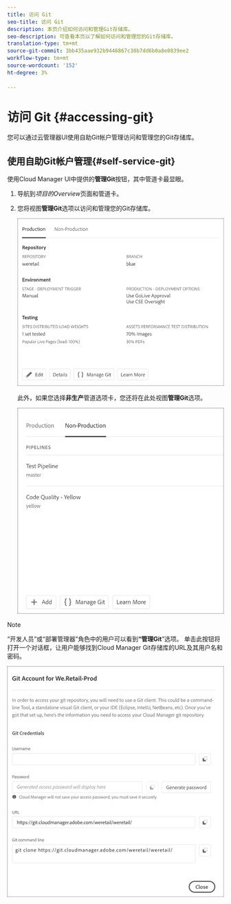 ```yaml
---
title: 访问 Git
seo-title: 访问 Git
description: 本页介绍如何访问和管理Git存储库。
seo-description: 可查看本页以了解如何访问和管理您的Git存储库。
translation-type: tm+mt
source-git-commit: 3bb435aae932b9446867c30b7dd6b0a8e0839ee2
workflow-type: tm+mt
source-wordcount: '152'
ht-degree: 3%

---
```



# 访问 Git {#accessing-git}

您可以通过云管理器UI使用自助Git帐户管理访问和管理您的Git存储库。

## 使用自助Git帐户管理{#self-service-git}

使用Cloud Manager UI中提供的&#x200B;**管理Git**&#x200B;按钮，其中管道卡最显眼。

1. 导航到&#x200B;*项目的Overview*&#x200B;页面和管道卡。

1. 您将视图&#x200B;**管理Git**&#x200B;选项以访问和管理您的Git存储库。

   ![](assets/manage-git1.png)

   此外，如果您选择&#x200B;**非生产**&#x200B;管道选项卡，您还将在此处视图&#x200B;**管理Git**&#x200B;选项。

   ![](assets/manage-git-new2.png)

>[!NOTE]
>
>“开发人员”或“部署管理器”角色中的用户可以看到&#x200B;**“管理Git**”选项。 单击此按钮将打开一个对话框，让用户能够找到Cloud Manager Git存储库的URL及其用户名和密码。

![](assets/manage-git3.png)



